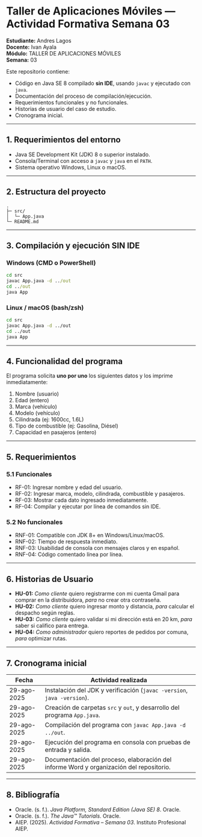 # Taller de Aplicaciones Móviles — Actividad Formativa Semana 03

**Estudiante:** Andres Lagos  
**Docente:** Ivan Ayala  
**Módulo:** TALLER DE APLICACIONES MÓVILES  
**Semana:** 03  

Este repositorio contiene:  
- Código en Java SE 8 compilado **sin IDE**, usando `javac` y ejecutado con `java`.  
- Documentación del proceso de compilación/ejecución.  
- Requerimientos funcionales y no funcionales.  
- Historias de usuario del caso de estudio.  
- Cronograma inicial.  

---

## 1. Requerimientos del entorno

- Java SE Development Kit (JDK) 8 o superior instalado.  
- Consola/Terminal con acceso a `javac` y `java` en el `PATH`.  
- Sistema operativo Windows, Linux o macOS.  

---

## 2. Estructura del proyecto

```
.
├─ src/
│  └─ App.java
└─ README.md
```

---

## 3. Compilación y ejecución SIN IDE

### Windows (CMD o PowerShell)

```bat
cd src
javac App.java -d ../out
cd ../out
java App
```

### Linux / macOS (bash/zsh)

```bash
cd src
javac App.java -d ../out
cd ../out
java App
```

---

## 4. Funcionalidad del programa

El programa solicita **uno por uno** los siguientes datos y los imprime inmediatamente:  

1. Nombre (usuario)  
2. Edad (entero)  
3. Marca (vehículo)  
4. Modelo (vehículo)  
5. Cilindrada (ej: 1600cc, 1.6L)  
6. Tipo de combustible (ej: Gasolina, Diésel)  
7. Capacidad en pasajeros (entero)  

---

## 5. Requerimientos

### 5.1 Funcionales
- RF-01: Ingresar nombre y edad del usuario.  
- RF-02: Ingresar marca, modelo, cilindrada, combustible y pasajeros.  
- RF-03: Mostrar cada dato ingresado inmediatamente.  
- RF-04: Compilar y ejecutar por línea de comandos sin IDE.  

### 5.2 No funcionales
- RNF-01: Compatible con JDK 8+ en Windows/Linux/macOS.  
- RNF-02: Tiempo de respuesta inmediato.  
- RNF-03: Usabilidad de consola con mensajes claros y en español.  
- RNF-04: Código comentado línea por línea.  

---

## 6. Historias de Usuario

- **HU-01:** *Como cliente* quiero registrarme con mi cuenta Gmail para comprar en la distribuidora, *para* no crear otra contraseña.  
- **HU-02:** *Como cliente* quiero ingresar monto y distancia, *para* calcular el despacho según reglas.  
- **HU-03:** *Como cliente* quiero validar si mi dirección está en 20 km, *para* saber si califico para entrega.  
- **HU-04:** *Como administrador* quiero reportes de pedidos por comuna, *para* optimizar rutas.  

---

## 7. Cronograma inicial

| Fecha      | Actividad realizada                                                                 |
|------------|--------------------------------------------------------------------------------------|
| 29-ago-2025 | Instalación del JDK y verificación (`javac -version`, `java -version`).             |
| 29-ago-2025 | Creación de carpetas `src` y `out`, y desarrollo del programa `App.java`.           |
| 29-ago-2025 | Compilación del programa con `javac App.java -d ../out`.                            |
| 29-ago-2025 | Ejecución del programa en consola con pruebas de entrada y salida.                  |
| 29-ago-2025 | Documentación del proceso, elaboración del informe Word y organización del repositorio. |

---

## 8. Bibliografía

- Oracle. (s. f.). *Java Platform, Standard Edition (Java SE) 8*. Oracle.  
- Oracle. (s. f.). *The Java™ Tutorials*. Oracle.  
- AIEP. (2025). *Actividad Formativa – Semana 03*. Instituto Profesional AIEP.  
